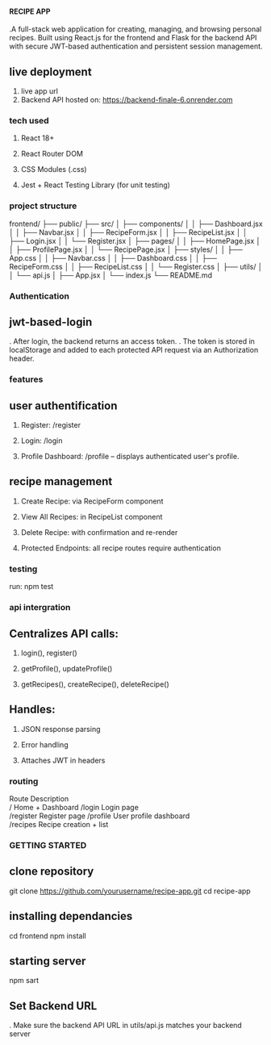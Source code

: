 #### RECIPE APP 
.A full-stack web application for creating, managing, and browsing personal recipes. Built using React.js for the frontend and Flask for the backend API with secure JWT-based authentication and persistent session management.

## live deployment
1. live app url
2.  Backend API hosted on:
https://backend-finale-6.onrender.com

### tech used
1. React 18+

2. React Router DOM

3. CSS Modules (.css)

4. Jest + React Testing Library (for unit testing)

### project structure
frontend/
├── public/
├── src/
│   ├── components/
│   │   ├── Dashboard.jsx
│   │   ├── Navbar.jsx
│   │   ├── RecipeForm.jsx
│   │   ├── RecipeList.jsx
│   │   ├── Login.jsx
│   │   └── Register.jsx
│   ├── pages/
│   │   ├── HomePage.jsx
│   │   ├── ProfilePage.jsx
│   │   └── RecipePage.jsx
│   ├── styles/
│   │   ├── App.css
│   │   ├── Navbar.css
│   │   ├── Dashboard.css
│   │   ├── RecipeForm.css
│   │   ├── RecipeList.css
│   │   └── Register.css
│   ├── utils/
│   │   └── api.js
│   ├── App.jsx
│   └── index.js
└── README.md

### Authentication
## jwt-based-login
. After login, the backend returns an access token.
. The token is stored in localStorage and added to each protected API request via an Authorization header.

### features
## user authentification
1. Register: /register

2. Login: /login

3. Profile Dashboard: /profile – displays authenticated user's profile.

## recipe management
1. Create Recipe: via RecipeForm component

2. View All Recipes: in RecipeList component

3. Delete Recipe: with confirmation and re-render

4. Protected Endpoints: all recipe routes require authentication

### testing
run: npm test

### api intergration
## Centralizes API calls:

1. login(), register()

2. getProfile(), updateProfile()

3. getRecipes(), createRecipe(), deleteRecipe()

## Handles:

1. JSON response parsing

2. Error handling

3. Attaches JWT in headers

### routing
Route             Description	
/	              Home + Dashboard
/login	          Login page	
/register	      Register page	
/profile	      User profile dashboard	
/recipes	      Recipe creation + list	

### GETTING STARTED
## clone repository
git clone https://github.com/yourusername/recipe-app.git
cd recipe-app

## installing dependancies
cd frontend
npm install

## starting server
npm sart

## Set Backend URL
. Make sure the backend API URL in utils/api.js matches your backend server